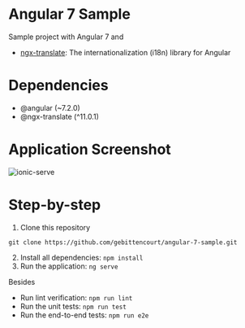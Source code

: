 # Angular 7 Sample

Sample project with Angular 7 and
- [ngx-translate](https://github.com/ngx-translate/core): The internationalization (i18n) library for Angular

# Dependencies

- @angular (~7.2.0)
- @ngx-translate (^11.0.1)

# Application Screenshot

![ionic-serve](https://github.com/gebittencourt/angular-7-sample/blob/master/angular-7-sample.png)

# Step-by-step

1. Clone this repository
```
git clone https://github.com/gebittencourt/angular-7-sample.git
```
2. Install all dependencies: `npm install`
3. Run the application: `ng serve`

Besides

- Run lint verification: `npm run lint`
- Run the unit tests: `npm run test`
- Run the end-to-end tests: `npm run e2e`
